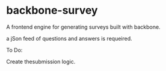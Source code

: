 backbone-survey
===============

A frontend engine for generating surveys built with backbone.

a jSon feed of questions and answers is requeired.

To Do:

Create thesubmission logic.
